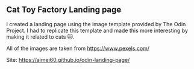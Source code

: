 ## Cat Toy Factory Landing page

I created a landing page using the image template provided by The Odin Project. I had to replicate this template and made this more interesting by making it related to cats 🐱.

All of the images are taken from https://www.pexels.com/

Site: https://aimei60.github.io/odin-landing-page/

